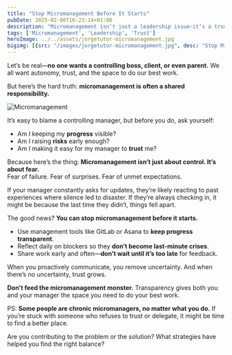 ```yaml
---
title: "Stop Micromanagement Before It Starts"
pubDate: 2025-02-06T16:23:14+01:00
description: "Micromanagement isn’t just a leadership issue—it’s a trust issue. Here’s how to stop it before it starts"
tags: ['Micromanagement', 'Leadership', 'Trust']
heroImage: ../../assets/jorgetutor-micromanagement.jpg
bigimg: [{src: "/images/jorgetutor-micromanagement.jpg", desc: "Stop Micromanagement Before It Starts"}]
---
```


Let’s be real—**no one wants a controlling boss, client, or even parent.** We all want autonomy, trust, and the space to do our best work.  

But here’s the hard truth: **micromanagement is often a shared responsibility.**  

![Micromanagement](/images/jorgetutor-micromanagement.jpg)

It’s easy to blame a controlling manager, but before you do, ask yourself:  
- Am I keeping my **progress** visible?  
- Am I raising **risks** early enough?  
- Am I making it easy for my manager to **trust** me?  

Because here’s the thing: **Micromanagement isn’t just about control. It’s about fear.**  
Fear of failure. Fear of surprises. Fear of unmet expectations.  

If your manager constantly asks for updates, they’re likely reacting to past experiences where silence led to disaster. If they’re always checking in, it might be because the last time they didn’t, things fell apart.  

The good news? **You can stop micromanagement before it starts.**  

- Use management tools like GitLab or Asana to **keep progress transparent**.  
- Reflect daily on blockers so they **don’t become last-minute crises**.  
- Share work early and often—**don’t wait until it’s too late** for feedback.  

When you proactively communicate, you remove uncertainty. And when there’s no uncertainty, trust grows.  

**Don’t feed the micromanagement monster.** Transparency gives both you and your manager the space you need to do your best work.  

PS: **Some people are chronic micromanagers, no matter what you do.** If you’re stuck with someone who refuses to trust or delegate, it might be time to find a better place.  

Are you contributing to the problem or the solution? What strategies have helped you find the right balance?  

